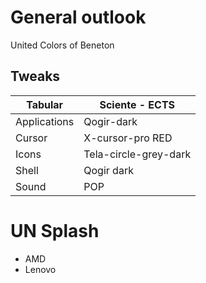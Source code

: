# General outlook

United Colors of Beneton

## Tweaks

Tabular      | Sciente - ECTS
------------ | ---------------------
Applications | Qogir-dark
Cursor       | X-cursor-pro RED
Icons        | Tela-circle-grey-dark
Shell        | Qogir dark
Sound        | POP

# UN Splash

- AMD
- Lenovo
